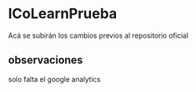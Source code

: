 # ICoLearnPrueba
Acá se subirán los cambios previos al repositorio oficial


observaciones
---
solo falta el google analytics